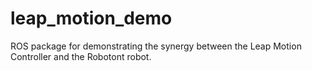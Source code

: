 # leap_motion_demo
ROS package for demonstrating the synergy between the Leap Motion Controller and the Robotont robot.
